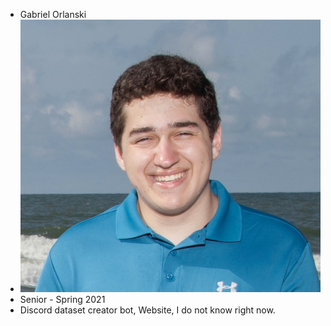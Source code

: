 * Gabriel Orlanski
* ![alt text](https://github.com/gabeorlanski/lab2part1/blob/master/fullsizeoutput_7e1.jpeg?raw=true)
* Senior - Spring 2021
* Discord dataset creator bot, Website, I do not know right now.